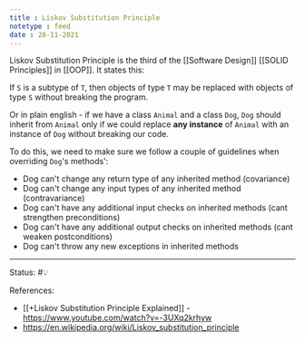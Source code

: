 ```yaml
---
title : Liskov Substitution Principle
notetype : feed
date : 28-11-2021
---
```


Liskov Substitution Principle is the third of the [[Software Design]] [[SOLID Principles]] in [[OOP]]. It states this:

If `S` is a subtype of `T`, then objects of type `T` may be replaced with objects of type `S` without breaking the program.

Or in plain english - if we have a class `Animal` and a class `Dog`, `Dog` should inherit from `Animal` only if we could replace **any instance** of `Animal` with an instance of `Dog` without breaking our code.

To do this, we need to make sure we follow a couple of guidelines when overriding `Dog`'s methods':
- Dog can't change any return type of any inherited method (covariance)
- Dog can't change any input types of any inherited method (contravariance)
- Dog can't have any additional input checks on inherited methods (cant strengthen preconditions)
- Dog can't have any additional output checks on inherited methods (cant weaken postconditions)
- Dog can't throw any new exceptions in inherited methods

-----

Status: #💡

References:
- [[+Liskov Substitution Principle Explained]] - https://www.youtube.com/watch?v=-3UXq2krhyw
- https://en.wikipedia.org/wiki/Liskov_substitution_principle